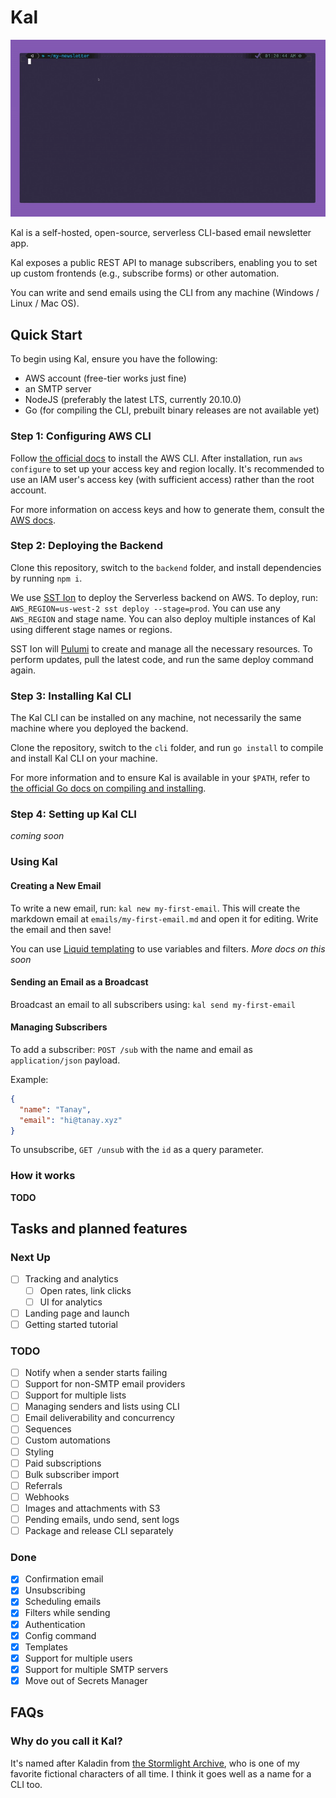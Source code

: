 # Kal

![Kal CLI Demo Animation](./kal-demo.gif)

Kal is a self-hosted, open-source, serverless CLI-based email newsletter app.

Kal exposes a public REST API to manage subscribers, enabling you to set up custom frontends (e.g., subscribe forms) or other automation.

You can write and send emails using the CLI from any machine (Windows / Linux / Mac OS).

## Quick Start

To begin using Kal, ensure you have the following:

- AWS account (free-tier works just fine)
- an SMTP server
- NodeJS (preferably the latest LTS, currently 20.10.0)
- Go (for compiling the CLI, prebuilt binary releases are not available yet)

### Step 1: Configuring AWS CLI

Follow [the official docs](https://docs.aws.amazon.com/cli/latest/userguide/getting-started-install.html) to install the AWS CLI. After installation, run `aws configure` to set up your access key and region locally. It's recommended to use an IAM user's access key (with sufficient access) rather than the root account.

For more information on access keys and how to generate them, consult the [AWS docs](https://docs.aws.amazon.com/IAM/latest/UserGuide/id_credentials_access-keys.html).

### Step 2: Deploying the Backend

Clone this repository, switch to the `backend` folder, and install dependencies by running `npm i`.

We use [SST Ion](https://ion.sst.dev) to deploy the Serverless backend on AWS.
To deploy, run: `AWS_REGION=us-west-2 sst deploy --stage=prod`.
You can use any `AWS_REGION` and stage name.
You can also deploy multiple instances of Kal using different stage names or regions.

SST Ion will [Pulumi](https://www.pulumi.com/) to create and manage all the necessary resources.
To perform updates, pull the latest code, and run the same deploy command again.

### Step 3: Installing Kal CLI

The Kal CLI can be installed on any machine, not necessarily the same machine where you deployed the backend.

Clone the repository, switch to the `cli` folder, and run `go install` to compile and install Kal CLI on your machine.

For more information and to ensure Kal is available in your `$PATH`, refer to [the official Go docs on compiling and installing](https://go.dev/doc/tutorial/compile-install).

### Step 4: Setting up Kal CLI

*coming soon*

### Using Kal

#### Creating a New Email

To write a new email, run: `kal new my-first-email`. This will create the markdown email at `emails/my-first-email.md` and open it for editing. Write the email and then save!

You can use [Liquid templating](https://shopify.github.io/liquid/) to use variables and filters. *More docs on this soon*

#### Sending an Email as a Broadcast

Broadcast an email to all subscribers using: `kal send my-first-email`

#### Managing Subscribers

To add a subscriber: `POST /sub` with the name and email as `application/json` payload.

Example:
```json
{
  "name": "Tanay",
  "email": "hi@tanay.xyz"
}
```

To unsubscribe, `GET /unsub` with the `id` as a query parameter.

### How it works

**TODO**

## Tasks and planned features

### Next Up

- [ ] Tracking and analytics
    - [ ] Open rates, link clicks
    - [ ] UI for analytics
- [ ] Landing page and launch
- [ ] Getting started tutorial

### TODO

- [ ] Notify when a sender starts failing
- [ ] Support for non-SMTP email providers
- [ ] Support for multiple lists
- [ ] Managing senders and lists using CLI
- [ ] Email deliverability and concurrency
- [ ] Sequences
- [ ] Custom automations
- [ ] Styling
- [ ] Paid subscriptions
- [ ] Bulk subscriber import
- [ ] Referrals
- [ ] Webhooks
- [ ] Images and attachments with S3
- [ ] Pending emails, undo send, sent logs
- [ ] Package and release CLI separately

### Done

- [x] Confirmation email
- [x] Unsubscribing
- [x] Scheduling emails
- [x] Filters while sending
- [x] Authentication
- [x] Config command
- [x] Templates
- [x] Support for multiple users
- [x] Support for multiple SMTP servers
- [x] Move out of Secrets Manager

## FAQs

### Why do you call it Kal?

It's named after Kaladin from [the Stormlight Archive](https://www.goodreads.com/series/49075-the-stormlight-archive), who is one of my favorite fictional characters of all time. I think it goes well as a name for a CLI too.
